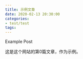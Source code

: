 ```yaml
---
title: 示例文章
date: 2020-02-13 20:30:00
categories:
- test/test
tags:
---
```


Example Post

这是这个网站的第0篇文章，作为示例。
